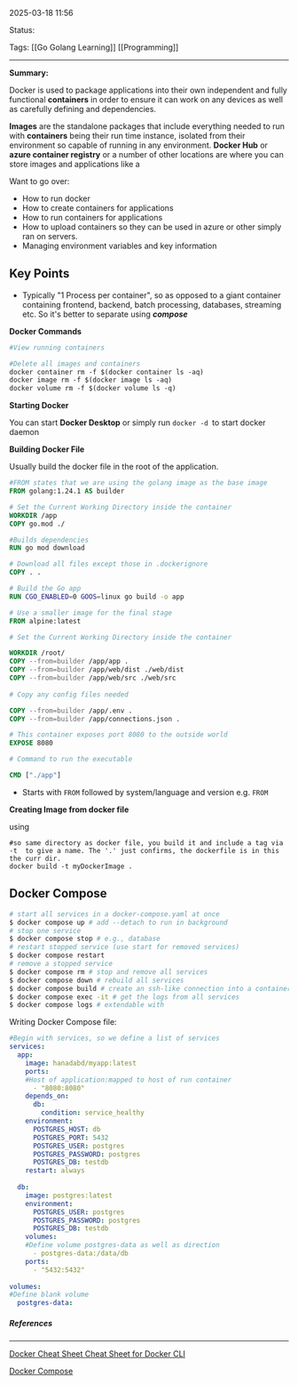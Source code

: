 2025-03-18 11:56

Status:

Tags: [[Go Golang Learning]]
[[Programming]]

---

**Summary:**

Docker is used to package applications into their own independent and fully functional **containers** in order to ensure it can work on any devices as well as carefully defining and dependencies.

**Images** are the standalone packages that include everything needed to run with **containers** being their run time instance, isolated from their environment so capable of running in any environment.
**Docker Hub** or **azure container registry** or a number of other locations are where you can store images and applications like a

Want to go over:

- How to run docker
- How to create containers for applications
- How to run containers for applications
- How to upload containers so they can be used in azure or other simply ran on servers.
- Managing environment variables and key information

## Key Points
- Typically "1 Process per container", so as opposed to a giant container containing frontend, backend, batch processing, databases, streaming etc. So it's better to separate using ***compose***

**Docker Commands**

``` dockerfile
#View running containers

#Delete all images and containers
docker container rm -f $(docker container ls -aq)
docker image rm -f $(docker image ls -aq)
docker volume rm -f $(docker volume ls -q)

```


**Starting Docker**

You can start **Docker Desktop** or simply run `docker -d `to start docker daemon

**Building Docker File**

Usually build the docker file in the root of the application.
``` dockerfile
#FROM states that we are using the golang image as the base image
FROM golang:1.24.1 AS builder

# Set the Current Working Directory inside the container
WORKDIR /app
COPY go.mod ./

#Builds dependencies
RUN go mod download

# Download all files except those in .dockerignore
COPY . .

# Build the Go app
RUN CGO_ENABLED=0 GOOS=linux go build -o app

# Use a smaller image for the final stage
FROM alpine:latest

# Set the Current Working Directory inside the container

WORKDIR /root/
COPY --from=builder /app/app .
COPY --from=builder /app/web/dist ./web/dist
COPY --from=builder /app/web/src ./web/src
  
# Copy any config files needed

COPY --from=builder /app/.env .
COPY --from=builder /app/connections.json .

# This container exposes port 8080 to the outside world
EXPOSE 8080

# Command to run the executable

CMD ["./app"]
```


- Starts with `FROM` followed by system/language and version e.g. `FROM `

**Creating Image from docker file**

using 
```shell
#so same directory as docker file, you build it and include a tag via -t  to give a name. The '.' just confirms, the dockerfile is in this the curr dir.
docker build -t myDockerImage .
```


## Docker Compose


```bash
# start all services in a docker-compose.yaml at once 
$ docker compose up # add --detach to run in background 
# stop one service 
$ docker compose stop # e.g., database 
# restart stopped service (use start for removed services) 
$ docker compose restart 
# remove a stopped service 
$ docker compose rm # stop and remove all services 
$ docker compose down # rebuild all services 
$ docker compose build # create an ssh-like connection into a container 
$ docker compose exec -it # get the logs from all services
$ docker compose logs # extendable with
```

Writing Docker Compose file:

```yml
#Begin with services, so we define a list of services
services:
  app:
    image: hanadabd/myapp:latest
    ports:
    #Host of application:mapped to host of run container
      - "8080:8080"
    depends_on:
      db:
        condition: service_healthy
    environment:
      POSTGRES_HOST: db
      POSTGRES_PORT: 5432
      POSTGRES_USER: postgres
      POSTGRES_PASSWORD: postgres
      POSTGRES_DB: testdb
    restart: always
   
  db:
    image: postgres:latest
    environment:
      POSTGRES_USER: postgres
      POSTGRES_PASSWORD: postgres
      POSTGRES_DB: testdb
    volumes:
    #Define volume postgres-data as well as direction
      - postgres-data:/data/db
    ports:
      - "5432:5432"
   
volumes:
#Define blank volume
  postgres-data:
```

##### References
----
[Docker Cheat Sheet ](https://docs.docker.com/get-started/docker_cheatsheet.pdf)
[Cheat Sheet for Docker CLI](https://raw.githubusercontent.com/sangam14/dockercheatsheets/master/dockercheatsheet8.png)

[Docker Compose](file:///C:/Users/Asus/Downloads/the-ultimate-docker-compose-cheat-sheet.pdf)